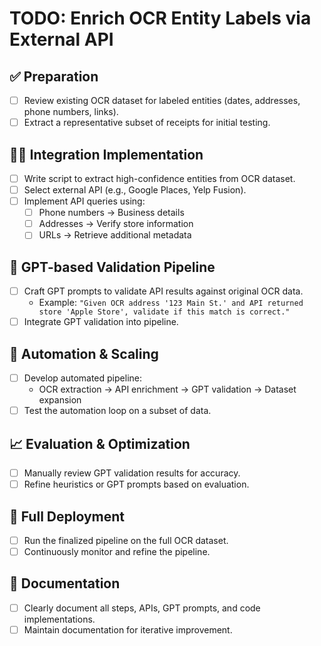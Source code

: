 # TODO: Enrich OCR Entity Labels via External API

## ✅ Preparation
- [ ] Review existing OCR dataset for labeled entities (dates, addresses, phone numbers, links).
- [ ] Extract a representative subset of receipts for initial testing.

## 🧑‍💻 Integration Implementation
- [ ] Write script to extract high-confidence entities from OCR dataset.
- [ ] Select external API (e.g., Google Places, Yelp Fusion).
- [ ] Implement API queries using:
  - [ ] Phone numbers → Business details
  - [ ] Addresses → Verify store information
  - [ ] URLs → Retrieve additional metadata

## 🤖 GPT-based Validation Pipeline
- [ ] Craft GPT prompts to validate API results against original OCR data.
  - Example: `"Given OCR address '123 Main St.' and API returned store 'Apple Store', validate if this match is correct."`
- [ ] Integrate GPT validation into pipeline.

## 🔄 Automation & Scaling
- [ ] Develop automated pipeline:
  - OCR extraction → API enrichment → GPT validation → Dataset expansion
- [ ] Test the automation loop on a subset of data.

## 📈 Evaluation & Optimization
- [ ] Manually review GPT validation results for accuracy.
- [ ] Refine heuristics or GPT prompts based on evaluation.

## 🚀 Full Deployment
- [ ] Run the finalized pipeline on the full OCR dataset.
- [ ] Continuously monitor and refine the pipeline.

## 📖 Documentation
- [ ] Clearly document all steps, APIs, GPT prompts, and code implementations.
- [ ] Maintain documentation for iterative improvement.